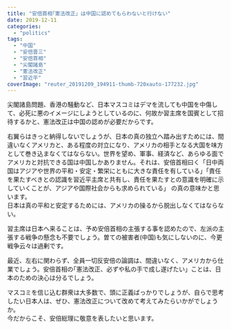 ```yaml
---
title: "安倍首相｢憲法改正」は中国に認めてもらわないと行けない"
date: 2019-12-11
categories: 
  - "politics"
tags: 
  - "中国"
  - "安倍晋三"
  - "安倍首相"
  - "尖閣諸島"
  - "憲法改正"
  - "習近平"
coverImage: "reuter_20191209_194911-thumb-720xauto-177232.jpg"
---
```


尖閣諸島問題、香港の騒動など、日本マスコミはデマを流しても中国を中傷して、必死に悪のイメージにしようとしているのに、何故か習主席を国賓として招待するかと、憲法改正は中国の認めが必要だからです。

右翼らはきっと納得しないでしょうが、日本の真の独立へ踏み出すためには、間違いなくアメリカと、ある程度の対立になり、アメリカの相手となる大国を味方として巻き込まなくてはならない。世界を望め、軍事、経済など、あらゆる面でアメリカと対抗できる国は中国しかありません。それは、安倍首相曰く「日中両国はアジアや世界の平和・安定・繁栄にともに大きな責任を有している」「責任を果たすべきとの認識を習近平主席と共有し、責任を果たすとの意識を明確に示していくことが、アジアや国際社会からも求められている」 の真の意味かと思います。  
日本は真の平和と安定するためには、アメリカの操るから脱出しなくてはならない。

習主席は日本へ来ることは、予め安倍首相の主張する事を認めたので、左派の主張する戦争の懸念も不要でしょう。曽ての被害者(中国)も気にしないのに、今更戦争云々は過剰です。

最近、左右に関わらず、全員一切反安倍の論調は、間違いなく、アメリカから仕業でしょう。安倍首相の｢憲法改正、必ずや私の手で成し遂げたい」ことは、日本のための決心は分るでしょう。

マスコミを信じ込む群衆は大多数で、頭に正義ばっかりでしょうが、自らで思考したい日本人は、ぜひ、憲法改正について改めて考えてみたらいかがでしょうか。  
今だからこそ、安倍総理に敬意を表したいと思います。
